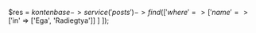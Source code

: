 $res = $kontenbase->service('posts')->find([
	'where' => [
		'name' => ['$in' => ['Ega', 'Radiegtya']]
	]
]);